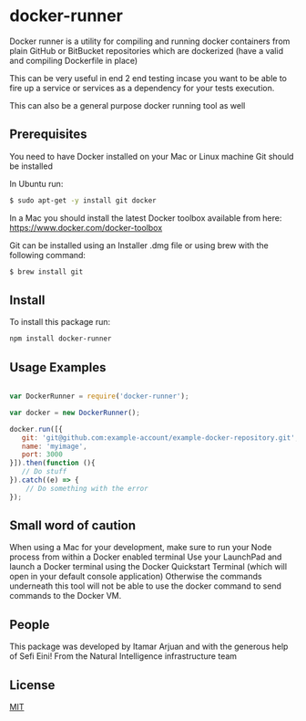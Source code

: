 # docker-runner

Docker runner is a utility for compiling and running docker containers from plain GitHub or BitBucket repositories
which are dockerized (have a valid and compiling Dockerfile in place) 

This can be very useful in end 2 end testing incase you want to be able to fire up a service or services as a dependency
for your tests execution.

This can also be a general purpose docker running tool as well

## Prerequisites

You need to have Docker installed on your Mac or Linux machine
Git should be installed

In Ubuntu run:
```bash
$ sudo apt-get -y install git docker 
```

In a Mac you should install the latest Docker toolbox available from here:
https://www.docker.com/docker-toolbox

Git can be installed using an Installer .dmg file or using brew with the following command:
```bash
$ brew install git 
```

## Install
To install this package run:

```bash
npm install docker-runner
```

## Usage Examples
  
```javascript

var DockerRunner = require('docker-runner');

var docker = new DockerRunner();

docker.run([{
   git: 'git@github.com:example-account/example-docker-repository.git',
   name: 'myimage',
   port: 3000
}]).then(function (){
   // Do stuff
}).catch((e) => {
    // Do something with the error
});
```

## Small word of caution
When using a Mac for your development, make sure to run your Node process from within a Docker enabled terminal
Use your LaunchPad and launch a Docker terminal using the Docker Quickstart Terminal (which will open in your default console application)
Otherwise the commands underneath this tool will not be able to use the docker command to send commands to the Docker VM.

## People

This package was developed by Itamar Arjuan and with the generous help of Sefi Eini!
From the Natural Intelligence infrastructure team 

## License
  [MIT](LICENSE)

